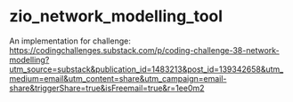 # zio_network_modelling_tool

An implementation for challenge: https://codingchallenges.substack.com/p/coding-challenge-38-network-modelling?utm_source=substack&publication_id=1483213&post_id=139342658&utm_medium=email&utm_content=share&utm_campaign=email-share&triggerShare=true&isFreemail=true&r=1ee0m2

